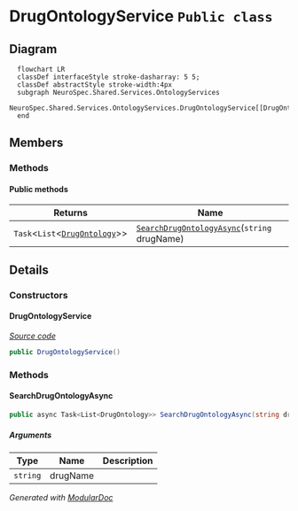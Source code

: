 # DrugOntologyService `Public class`

## Diagram
```mermaid
  flowchart LR
  classDef interfaceStyle stroke-dasharray: 5 5;
  classDef abstractStyle stroke-width:4px
  subgraph NeuroSpec.Shared.Services.OntologyServices
  NeuroSpec.Shared.Services.OntologyServices.DrugOntologyService[[DrugOntologyService]]
  end
```

## Members
### Methods
#### Public  methods
| Returns | Name |
| --- | --- |
| `Task`&lt;`List`&lt;[`DrugOntology`](../../models/ontology/DrugOntology.md)&gt;&gt; | [`SearchDrugOntologyAsync`](#searchdrugontologyasync)(`string` drugName) |

## Details
### Constructors
#### DrugOntologyService
[*Source code*](https://github.com///blob//NeuroSpec.Shared/Services/OntologyService/DrugOntologyService.cs#L14)
```csharp
public DrugOntologyService()
```

### Methods
#### SearchDrugOntologyAsync
```csharp
public async Task<List<DrugOntology>> SearchDrugOntologyAsync(string drugName)
```
##### Arguments
| Type | Name | Description |
| --- | --- | --- |
| `string` | drugName |   |

*Generated with* [*ModularDoc*](https://github.com/hailstorm75/ModularDoc)
